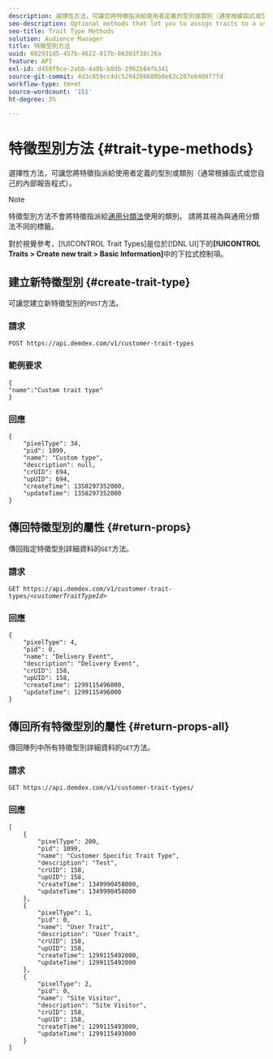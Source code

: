 ```yaml
---
description: 選擇性方法，可讓您將特徵指派給使用者定義的型別或類別（通常根據函式或您自己的內部報告程式）。
seo-description: Optional methods that let you to assign traits to a user-defined type or category, usually according to function or for your own internal reporting processes.
seo-title: Trait Type Methods
solution: Audience Manager
title: 特徵型別方法
uuid: 082931d5-457b-4622-817b-86303f38c26a
feature: API
exl-id: d450f9ce-2abb-4a8b-b8db-2962b84fb341
source-git-commit: 4d3c859cc4dc5294286680b0e63c287e0409f7fd
workflow-type: tm+mt
source-wordcount: '151'
ht-degree: 3%

---
```


# 特徵型別方法 {#trait-type-methods}

選擇性方法，可讓您將特徵指派給使用者定義的型別或類別（通常根據函式或您自己的內部報告程式）。

<!-- c_rest_api_trait_types_intro.xml -->

>[!NOTE]
>
>特徵型別方法不會將特徵指派給[通用分類法](../../api/rest-api-main/aam-api-taxonomy.md#taxonomic-api-methods)使用的類別。 請將其視為與通用分類法不同的標籤。

對於視覺參考，[!UICONTROL Trait Types]是位於[!DNL UI]下的&#x200B;**[!UICONTROL Traits > Create new trait > Basic Information]**&#x200B;中的下拉式控制項。

## 建立新特徵型別 {#create-trait-type}

可讓您建立新特徵型別的`POST`方法。

<!-- r_rest_api_create_trait_type.xml -->

### 請求

`POST https://api.demdex.com/v1/customer-trait-types`

### 範例要求

```
{
"name":"Custom trait type"
}
```

### 回應

```
{
    "pixelType": 34,
    "pid": 1099,
    "name": "Custom type",
    "description": null,
    "crUID": 694,
    "upUID": 694,
    "createTime": 1358297352000,
    "updateTime": 1358297352000
}
```

## 傳回特徵型別的屬性 {#return-props}

傳回指定特徵型別詳細資料的`GET`方法。

<!-- r_rest_api_get_trait_type.xml -->

### 請求

`GET https://api.demdex.com/v1/customer-trait-types/`*`<customerTraitTypeId>`*

### 回應

```
{
    "pixelType": 4,
    "pid": 0,
    "name": "Delivery Event",
    "description": "Delivery Event",
    "crUID": 158,
    "upUID": 158,
    "createTime": 1299115496000,
    "updateTime": 1299115496000
}
```

## 傳回所有特徵型別的屬性 {#return-props-all}

傳回陣列中所有特徵型別詳細資料的`GET`方法。

<!-- r_rest_api_get_trait_types.xml -->

### 請求

`GET https://api.demdex.com/v1/customer-trait-types/`

### 回應

```
[
    {
        "pixelType": 200,
        "pid": 1099,
        "name": "Customer Specific Trait Type",
        "description": "Test",
        "crUID": 158,
        "upUID": 158,
        "createTime": 1349990458000,
        "updateTime": 1349990458000
    },
    {
        "pixelType": 1,
        "pid": 0,
        "name": "User Trait",
        "description": "User Trait",
        "crUID": 158,
        "upUID": 158,
        "createTime": 1299115492000,
        "updateTime": 1299115492000
    },
    {
        "pixelType": 2,
        "pid": 0,
        "name": "Site Visitor",
        "description": "Site Visitor",
        "crUID": 158,
        "upUID": 158,
        "createTime": 1299115493000,
        "updateTime": 1299115493000
    }
]
```
